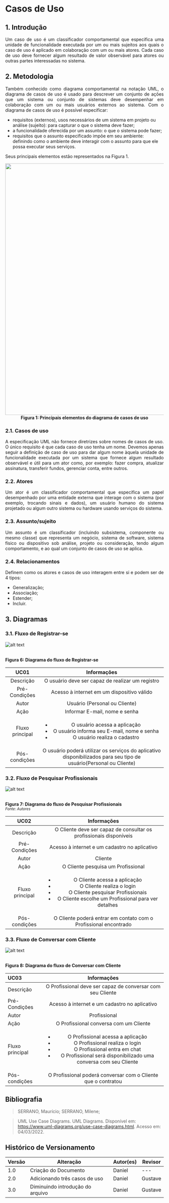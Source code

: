 # Casos de Uso

## 1. Introdução
<p align = "justify">
Um caso de uso é um classificador comportamental que especifica uma unidade de funcionalidade executada por um ou mais sujeitos aos quais o caso de uso é aplicado em colaboração com um ou mais atores. Cada caso de uso deve fornecer algum resultado de valor observável para atores ou outras partes interessadas no sistema.
</p>
  
## 2. Metodologia
<p align = "justify">
Também conhecido como diagrama comportamental na notação UML, o diagrama de casos de uso é usado para descrever um conjunto de ações que um sistema ou conjunto de sistemas deve desempenhar em colaboração com um ou mais usuários externos ao sistema. Com o diagrama de casos de uso é possível especificar:
</p>

<ul>
<li>	requisitos (externos), usos necessários de um sistema em projeto ou análise (sujeito): para capturar o que o sistema deve fazer;
<li>	a funcionalidade oferecida por um assunto: o que o sistema pode fazer;
<li>	requisitos que o assunto especificado impõe em seu ambiente: definindo como o ambiente deve interagir com o assunto para que ele possa executar seus serviços.
</ul>

<p align = "justify">
Seus principais elementos estão representados na Figura 1.
</p>

<p align="center">
<img src="https://user-images.githubusercontent.com/48844857/156845916-e9ba321f-3898-42bc-96e6-cd0c31602852.jpg" width="800">
  <br><b>Figura 1: Principais elementos do diagrama de casos de uso</b>
</p>

### 2.1. Casos de uso
<p align = "justify">
A especificação UML não fornece diretrizes sobre nomes de casos de uso. O único requisito é que cada caso de uso tenha um nome. Devemos apenas seguir a definição de caso de uso para dar algum nome àquela unidade de funcionalidade executada por um sistema que fornece algum resultado observável e útil para um ator como, por exemplo: fazer compra, atualizar assinatura, transferir fundos, gerenciar conta, entre outros.
</p>

### 2.2. Atores
<p align = "justify">
Um ator é um classificador comportamental que especifica um papel desempenhado por uma entidade externa que interage com o sistema (por exemplo, trocando sinais e dados), um usuário humano do sistema projetado ou algum outro sistema ou hardware usando serviços do sistema. 
</p>

### 2.3. Assunto/sujeito
<p align = "justify">
Um assunto é um classificador (incluindo subsistema, componente ou mesmo classe) que representa um negócio, sistema de software, sistema físico ou dispositivo sob análise, projeto ou consideração, tendo algum comportamento, e ao qual um conjunto de casos de uso se aplica.
</p>

### 2.4. Relacionamentos
<p align = "justify">
Definem como os atores e casos de uso interagem entre si e podem ser de 4 tipos:
</p>

<ul>
<li>	Generalização;
<li>	Associação;
<li>	Estender;
<li>	Incluir.
</ul>

## 3. Diagramas

### 3.1. Fluxo de Registrar-se 

![alt text](../../assets/casosdeuso/CasosDeUso3.jpeg)

  <br><b>Figura 6: Diagrama do fluxo de Registrar-se</b>

  
|  UC01  | Informações                                                                 |
| :------: | :---------------------------------------------------------------------------: |
| Descrição | O usuário deve ser capaz de realizar um registro                         | 
| Pré-Condições | Acesso à internet em um dispositivo válido                           | 
| Autor | Usuário (Personal ou Cliente)                                                                      | 
| Ação | Informar E-mail, nome e senha                                         |
| Fluxo principal | <ul> <li> O usuário acessa a aplicação <li> O usuário informa seu E-mail, nome e senha <li> O usuário realiza o cadastro</ul>|
| Pós-condições | O usuário poderá utilizar os serviços do aplicativo disponibilizados para seu tipo de usuário(Personal ou Cliente)                 |
  

### 3.2. Fluxo de Pesquisar Profissionais

<p align="center">

![alt text](../../assets/casosdeuso/CasosDeUso2.jpeg)

<br><b>Figura 7: Diagrama do fluxo de Pesquisar Profissionais</b>
<br><small><i>Fonte: Autores</i></small>

</p>

  
|  UC02  | Informações                                                                 |
| :------: | :---------------------------------------------------------------------------: |
| Descrição | O Cliente deve ser capaz de consultar os profissionais disponíveis                    | 
| Pré-Condições | Acesso à internet e um cadastro no aplicativo                        | 
| Autor | Cliente                                                                      | 
| Ação | O Cliente pesquisa um Profissional                                               |
| Fluxo principal | <ul> <li> O Cliente acessa a aplicação <li> O Cliente realiza o login <li> O Cliente pesquisar Profissionais <li> O Cliente escolhe um Profissional para ver detalhes</ul>|
| Pós-condições | O Cliente poderá entrar em contato com o Profissional encontrado     |
  

### 3.3. Fluxo de Conversar com Cliente

<p align="center">

![alt text](../../assets/casosdeuso/CasosDeUso1.jpeg)

  <br><b>Figura 8: Diagrama do fluxo de Conversar com Cliente</b>
</p>

<center>

|  UC03  | Informações                                                                 |
| :------ | :---------------------------------------------------------------------------: |
| Descrição | O Profissional deve ser capaz de conversar com seu Cliente                     | 
| Pré-Condições | Acesso à internet e um cadastro no aplicativo                        | 
| Autor | Profissional                                                                      | 
| Ação | O Profissional conversa com um Cliente                                               |
| Fluxo principal | <ul> <li> O Profissional acessa a aplicação <li> O Profissional realiza o login <li> O Profissional entra em chat <li> O Profissional será disponibilizado uma conversa com seu Cliente</ul>|
| Pós-condições | O Profissional poderá conversar com o Cliente que o contratou      |

</center>

## Bibliografia
>SERRANO, Maurício; SERRANO, Milene;

>UML Use Case Diagrams. UML Diagrams. Disponível em:  https://www.uml-diagrams.org/use-case-diagrams.html. Acesso em: 04/03/2022.

## Histórico de Versionamento

| Versão | Alteração                        | Autor(es)         | Revisor |
| ------ | -------------------------------- | ----------------- | ------- |
| 1.0    | Criação do Documento             | Daniel | ---     |
| 2.0    | Adicionando três casos de uso             | Daniel | Gustave     |
| 3.0    | Diminuindo introdução do arquivo          | Daniel | Gustave     |

